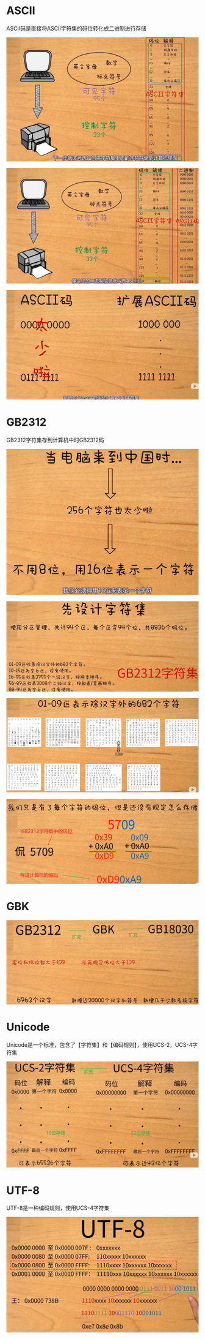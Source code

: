 # ASCII

ASCII码是直接将ASCII字符集的码位转化成二进制进行存储

![1589958169584](字符编码整理/1589958169584.png)

![1589958219347](字符编码整理/1589958219347.png)

![1589958288375](字符编码整理/1589958288375.png)

 # GB2312

GB2312字符集存到计算机中时GB2312码

![1589958760188](字符编码整理/1589958760188.png)

![1589958912297](字符编码整理/1589958912297.png)

![1589959006519](字符编码整理/1589959006519.png)

![1589959424962](字符编码整理/1589959424962.png)

# GBK

![1589959643841](字符编码整理/1589959643841.png)

# Unicode

Unicode是一个标准，包含了【字符集】和【编码规则】，使用UCS-2，UCS-4字符集

![1589959959117](字符编码整理/1589959959117.png)

# 	UTF-8

UTF-8是一种编码规则，使用UCS-4字符集

![1589960947646](字符编码整理/1589960947646.png)